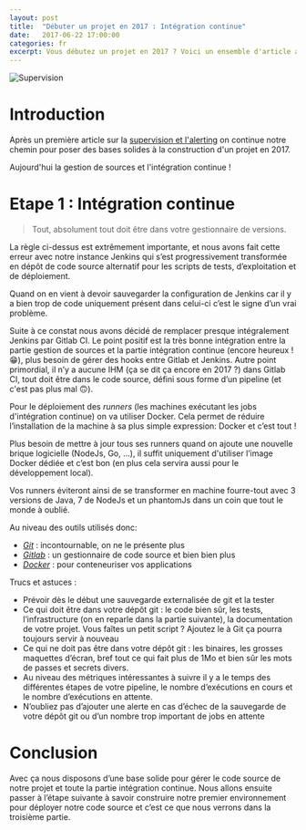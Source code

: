 ```yaml
---
layout: post
title:  "Débuter un projet en 2017 : Intégration continue"
date:   2017-06-22 17:00:00
categories: fr
excerpt: Vous débutez un projet en 2017 ? Voici un ensemble d'article afin de partir du bon pied ! On continue avec la gestion de code source et l'intégration continue
---
```


![Supervision]({{site.url}}/assets/Integration_continue.png)

# Introduction

Après un première article sur la [supervision et l'alerting](https://blog.nantern.com/fr/2017/06/12/Projet-Supervision-Alerting.html) on continue notre chemin pour poser des bases solides à la construction d'un projet en 2017.

Aujourd'hui la gestion de sources et l'intégration continue !

# Etape 1 : Intégration continue

> Tout, absolument tout doit être dans votre gestionnaire de versions.

La règle ci-dessus est extrêmement importante,  et nous avons fait cette erreur avec notre instance Jenkins qui s’est progressivement transformée en dépôt de code source alternatif pour les scripts de tests, d’exploitation et de déploiement.

Quand on en vient à devoir sauvegarder la configuration de Jenkins car il y a bien trop de code uniquement présent dans celui-ci c’est le signe d’un vrai problème.

Suite à ce constat nous avons décidé de remplacer presque intégralement Jenkins par Gitlab CI. Le point positif est la très bonne intégration entre la partie gestion de sources et la partie intégration continue (encore heureux ! 😁), plus besoin de gérer des hooks entre Gitlab et Jenkins.
Autre point primordial, il n’y a aucune IHM (ça se dit ça encore en 2017 ?) dans Gitlab CI, tout doit être dans le code source, défini sous forme d’un pipeline (et c'est pas plus mal 🙃).

Pour le déploiement des *runners* (les machines exécutant les jobs d'intégration continue) on va utiliser Docker. Cela permet de réduire l’installation de la machine à sa plus simple expression: Docker et c’est tout !

Plus besoin de mettre à jour tous ses runners quand on ajoute une nouvelle brique logicielle (NodeJs, Go, ...), il suffit uniquement d'utiliser l’image Docker dédiée et c’est bon (en plus cela servira aussi pour le développement local).

Vos runners éviteront ainsi de se transformer en machine fourre-tout avec 3 versions de Java, 7 de NodeJs et un phantomJs dans un coin que tout le monde à oublié.

Au niveau des outils utilisés donc:
- [_Git_](https://git-scm.com/) : incontournable, on ne le présente plus
- [_Gitlab_](https://about.gitlab.com/) : un gestionnaire de code source et bien bien plus
- [_Docker_](http://docker.com/) : pour conteneuriser vos applications

Trucs et astuces :
- Prévoir dès le début une sauvegarde externalisée de git et la tester
- Ce qui doit être dans votre dépôt git : le code bien sûr, les tests, l’infrastructure (on en reparle dans la partie suivante), la documentation de votre projet. Vous faîtes un petit script ? Ajoutez le à Git ça pourra toujours servir à nouveau
- Ce qui ne doit pas être dans votre dépôt git : les binaires, les grosses maquettes d’écran, bref tout ce qui fait plus de 1Mo et bien sûr les mots de passes et secrets divers.
- Au niveau des métriques intéressantes à suivre il y a le temps des différentes étapes de votre pipeline, le nombre d’exécutions en cours et le nombre d’exécutions en attente.
- N’oubliez pas d’ajouter une alerte en cas d’échec de la sauvegarde de votre dépôt git ou d’un nombre trop important de jobs en attente

# Conclusion

Avec ça nous disposons d’une base solide pour gérer le code source de notre projet et toute la partie intégration continue.
Nous allons ensuite passer à l’étape suivante à savoir construire notre premier environnement pour déployer notre code source et c’est ce que nous verrons dans la troisième partie.
